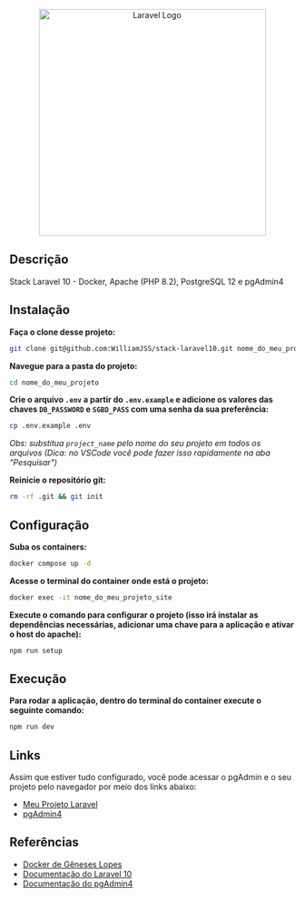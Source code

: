 <p align="center"><a href="https://laravel.com" target="_blank"><img src="https://raw.githubusercontent.com/laravel/art/master/logo-lockup/5%20SVG/2%20CMYK/1%20Full%20Color/laravel-logolockup-cmyk-red.svg" width="400" alt="Laravel Logo"></a></p>

## Descrição

Stack Laravel 10 - Docker, Apache (PHP 8.2), PostgreSQL 12 e pgAdmin4

## Instalação

**Faça o clone desse projeto:**
```bash
git clone git@github.com:WilliamJSS/stack-laravel10.git nome_do_meu_projeto
```

**Navegue para a pasta do projeto:**
```bash
cd nome_do_meu_projeto
```

**Crie o arquivo `.env` a partir do `.env.example` e adicione os valores das chaves `DB_PASSWORD` e `SGBD_PASS` com uma senha da sua preferência:**
```bash
cp .env.example .env
```
*Obs: substitua `project_name` pelo nome do seu projeto em todos os arquivos (Dica: no VSCode você pode fazer isso rapidamente na aba "Pesquisar")*

**Reinicie o repositório git:**
```bash
rm -rf .git && git init
```

## Configuração

**Suba os containers:**
```bash
docker compose up -d
```

**Acesse o terminal do container onde está o projeto:**
```bash
docker exec -it nome_do_meu_projeto_site 
```

**Execute o comando para configurar o projeto (isso irá instalar as dependências necessárias, adicionar uma chave para a aplicação e ativar o host do apache):**
```bash
npm run setup
```

## Execução

**Para rodar a aplicação, dentro do terminal do container execute o seguinte comando:**
```bash
npm run dev
```

## Links

Assim que estiver tudo configurado, você pode acessar o pgAdmin e o seu projeto pelo navegador por meio dos links abaixo:

- [Meu Projeto Laravel](http://localhost)
- [pgAdmin4](http://localhost:5050)

## Referências

- [Docker de Gêneses Lopes](https://github.com/GenesesLopes/docker)
- [Documentação do Laravel 10](https://laravel.com/docs/10.x)
- [Documentação do pgAdmin4](https://www.pgadmin.org/docs/pgadmin4/latest/index.html)
